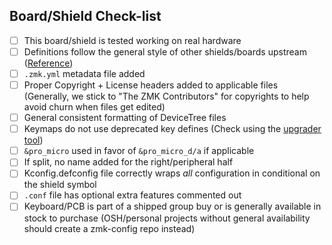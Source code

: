 <!-- If you're adding a board/shield please fill out this check-list, otherwise you can delete it -->

## Board/Shield Check-list

- [ ] This board/shield is tested working on real hardware
- [ ] Definitions follow the general style of other shields/boards upstream ([Reference](https://zmk.dev/docs/development/new-shield))
- [ ] `.zmk.yml` metadata file added
- [ ] Proper Copyright + License headers added to applicable files (Generally, we stick to "The ZMK Contributors" for copyrights to help avoid churn when files get edited)
- [ ] General consistent formatting of DeviceTree files
- [ ] Keymaps do not use deprecated key defines (Check using the [upgrader tool](https://zmk.dev/docs/codes/keymap-upgrader))
- [ ] `&pro_micro` used in favor of `&pro_micro_d/a` if applicable
- [ ] If split, no name added for the right/peripheral half
- [ ] Kconfig.defconfig file correctly wraps _all_ configuration in conditional on the shield symbol
- [ ] `.conf` file has optional extra features commented out
- [ ] Keyboard/PCB is part of a shipped group buy or is generally available in stock to purchase (OSH/personal projects without general availability should create a zmk-config repo instead)
